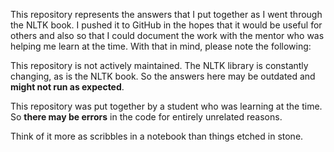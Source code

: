 This repository represents the answers that I put together as I went through the NLTK book. I pushed it to GitHub in the hopes that it would be useful for others and also so that I could document the work with the mentor who was helping me learn at the time. With that in mind, please note the following:

This repository is not actively maintained. The NLTK library is constantly changing, as is the NLTK book. So the answers here may be outdated and **might not run as expected**. 

This repository was put together by a student who was learning at the time. So **there may be errors** in the code for entirely unrelated reasons. 

Think of it more as scribbles in a notebook than things etched in stone. 